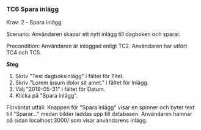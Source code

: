 ### TC6 Spara inlägg
Krav: 2 - Spara inlägg

Scenario: Användaren skapar ett nytt inlägg till dagboken och sparar.

Precondition: Användaren är inloggad enligt TC2. Användaren har utfört TC4 och TC5.

**Steg** 
  1. Skriv "Test dagboksinlägg" i fältet för Titel.
  2. Skriv "Lorem ipsum dolor sit amet." i fältet för Inlägg.
  3. Välj "2019-05-31" i fältet för Datum.
  4. Klicka på "Spara inlägg".

Förväntat utfall: Knappen för "Spara inlägg" visar en spinner och byter text till "Sparar..." medan bilder laddas upp till databasen. Användaren hamnar på sidan localhost:3000/ som visar användarens inlägg.
<!--stackedit_data:
eyJoaXN0b3J5IjpbLTE3MDkwODMzMTNdfQ==
-->